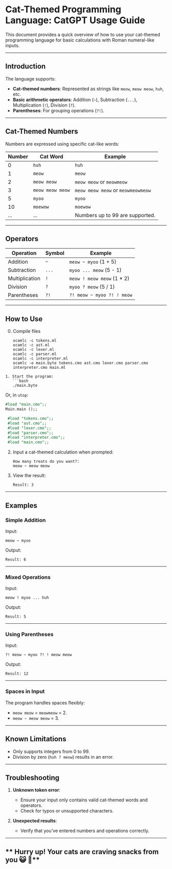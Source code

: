 # **Cat-Themed Programming Language: CatGPT Usage Guide**

This document provides a quick overview of how to use your cat-themed programming language for basic calculations with Roman numeral-like inputs.

---

## **Introduction**
The language supports:
- **Cat-themed numbers**: Represented as strings like `meow`, `meow meow`, `huh`, etc.
- **Basic arithmetic operators**: Addition (`~`), Subtraction (`...`), Multiplication (`!`), Division (`?`).
- **Parentheses**: For grouping operations (`?!`).

---

## **Cat-Themed Numbers**
Numbers are expressed using specific cat-like words:

| **Number** | **Cat Word**    | Example                      |
|------------|-----------------|------------------------------|
| 0          | `huh`           | `huh`                       |
| 1          | `meow`          | `meow`                      |
| 2          | `meow meow`     | `meow meow` or `meowmeow`    |
| 3          | `meow meow meow`| `meow meow meow` or `meowmeowmeow` |
| 5          | `myoo`          | `myoo`                      |
| 10         | `moewow`        | `moewow`                    |
| ...        | ...             | Numbers up to 99 are supported. |

---

## **Operators**

| **Operation**   | **Symbol** | **Example**                |
|------------------|------------|----------------------------|
| Addition         | `~`        | `meow ~ myoo` (1 + 5)     |
| Subtraction      | `...`      | `myoo ... meow` (5 - 1)   |
| Multiplication   | `!`        | `meow ! meow meow` (1 * 2)|
| Division         | `?`        | `myoo ? meow` (5 / 1)     |
| Parentheses      | `?!`       | `?! meow ~ myoo ?! ! meow`|

---

## **How to Use**
0. Compile files
    ```
    ocamlc -c tokens.ml
    ocamlc -c ast.ml
    ocamlc -c lexer.ml
    ocamlc -c parser.ml
    ocamlc -c interpreter.ml
    ocamlc -o main.byte tokens.cmo ast.cmo lexer.cmo parser.cmo interpreter.cmo main.ml
    ```

```
1. Start the program:
   ```bash
   ./main.byte
   ```
   Or, in `utop`:
   ```ocaml
   #load "main.cmo";;
   Main.main ();;
   ```

   ```ocaml
    #load "tokens.cmo";;
    #load "ast.cmo";;
    #load "lexer.cmo";;
    #load "parser.cmo";;
    #load "interpreter.cmo";;
    #load "main.cmo";;
   ```

2. Input a cat-themed calculation when prompted:
   ```
   How many treats do you want?:
   meow ~ meow meow
   ```

3. View the result:
   ```
   Result: 3
   ```

---

## **Examples**

### **Simple Addition**
Input:
```
meow ~ myoo
```
Output:
```
Result: 6
```

---

### **Mixed Operations**
Input:
```
meow ! myoo ... huh
```
Output:
```
Result: 5
```

---

### **Using Parentheses**
Input:
```
?! meow ~ myoo ?! ! meow meow
```
Output:
```
Result: 12
```

---

### **Spaces in Input**
The program handles spaces flexibly:
- `meow meow` = `meowmeow` = 2.
- `meow ~ meow meow` = 3.

---

## **Known Limitations**
- Only supports integers from 0 to 99.
- Division by zero (`huh ? meow`) results in an error.

---

## **Troubleshooting**

1. **Unknown token error**:
   - Ensure your input only contains valid cat-themed words and operators.
   - Check for typos or unsupported characters.

2. **Unexpected results**:
   - Verify that you’ve entered numbers and operations correctly.

---

## ** Hurry up! Your cats are craving snacks from you 😺 🐾** 